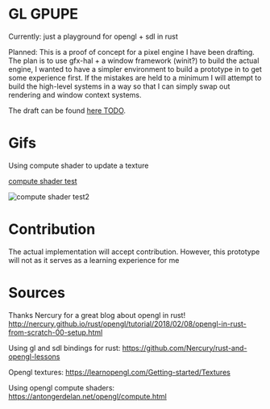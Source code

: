 # GL GPUPE

Currently: just a playground for opengl + sdl in rust

Planned: 
This is a proof of concept for a pixel engine I have been drafting. 
The plan is to use gfx-hal + a window framework (winit?) to build the actual engine,
I wanted to have a simpler environment to build a prototype in to get some experience first.
If the mistakes are held to a minimum I will attempt to build the high-level systems in a way so that I can simply swap out rendering and window context systems.

The draft can be found [here TODO](todo). 

# Gifs

Using compute shader to update a texture

[compute shader test](https://i.imgur.com/ZeeIWbb.gif)

![compute shader test2](https://i.imgur.com/9YsamC4.gif)

# Contribution

The actual implementation will accept contribution. However, this prototype will not as it serves as a learning experience for me

# Sources
Thanks Nercury for a great blog about opengl in rust!
http://nercury.github.io/rust/opengl/tutorial/2018/02/08/opengl-in-rust-from-scratch-00-setup.html

Using gl and sdl bindings for rust: https://github.com/Nercury/rust-and-opengl-lessons 

Opengl textures: https://learnopengl.com/Getting-started/Textures

Using opengl compute shaders: https://antongerdelan.net/opengl/compute.html